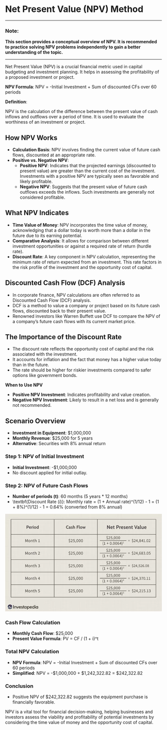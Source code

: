 # Net Present Value (NPV) Method
---

### Note:
**This section provides a conceptual overview of NPV. It is recommended to practice solving NPV problems independently to gain a better understanding of the topic.**

---


Net Present Value (NPV) is a crucial financial metric used in capital budgeting and investment planning. It helps in assessing the profitability of a proposed investment or project. 

**NPV Formula**: NPV = -Initial Investment + Sum of discounted CFs over 60 periods

**Definition**:

NPV is the calculation of the difference between the present value of cash inflows and outflows over a period of time.
It is used to evaluate the worthiness of an investment or project.

## How NPV Works
- **Calculation Basis**: NPV involves finding the current value of future cash flows, discounted at an appropriate rate.
- **Positive vs. Negative NPV**:
     * **Positive NPV**: Indicates that the projected earnings (discounted to present value) are greater than the current cost of the investment. Investments with a positive NPV are typically seen as favorable and likely profitable.
     * **Negative NPV**: Suggests that the present value of future cash outflows exceeds the inflows. Such investments are generally not considered profitable.

## What NPV Indicates
- **Time Value of Money**: NPV incorporates the time value of money, acknowledging that a dollar today is worth more than a dollar in the future due to its earning potential.
- **Comparative Analysis**: It allows for comparison between different investment opportunities or against a required rate of return (hurdle rate).
- **Discount Rate**: A key component in NPV calculation, representing the minimum rate of return expected from an investment. This rate factors in the risk profile of the investment and the opportunity cost of capital.

## Discounted Cash Flow (DCF) Analysis
- In corporate finance, NPV calculations are often referred to as Discounted Cash Flow (DCF) analysis.
- DCF is a method to value a company or project based on its future cash flows, discounted back to their present value.
- Renowned investors like Warren Buffett use DCF to compare the NPV of a company’s future cash flows with its current market price.

## The Importance of the Discount Rate
- The discount rate reflects the opportunity cost of capital and the risk associated with the investment.
- It accounts for inflation and the fact that money has a higher value today than in the future.
- The rate should be higher for riskier investments compared to safer options like government bonds.

**When to Use NPV**

- **Positive NPV Investment**: Indicates profitability and value creation.
- **Negative NPV Investment**: Likely to result in a net loss and is generally not recommended.



## Scenario Overview
- **Investment in Equipment**: $1,000,000
- **Monthly Revenue**: $25,000 for 5 years
- **Alternative**: Securities with 8% annual return

### Step 1: NPV of Initial Investment
- **Initial Investment**: -$1,000,000
- No discount applied for initial outlay.

### Step 2: NPV of Future Cash Flows
- **Number of periods (t)**: 60 months (5 years * 12 months)
- \textbf{Discount Rate ($i$)}: Monthly rate = (1 + Annual rate)^(1/12) - 1 = (1 + 8\%)^(1/12) - 1 = 0.64\% (converted from 8% annual)

![Alt text](image-2.png)

### Cash Flow Calculation
- **Monthly Cash Flow**: $25,000
- **Present Value Formula**: PV = CF / (1 + i)^t

### Total NPV Calculation
- **NPV Formula**: NPV = -Initial Investment + Sum of discounted CFs over 60 periods
- **Simplified**: NPV = -$1,000,000 + $1,242,322.82 = $242,322.82

### Conclusion
- Positive NPV of $242,322.82 suggests the equipment purchase is financially favorable.

NPV is a vital tool for financial decision-making, helping businesses and investors assess the viability and profitability of potential investments by considering the time value of money and the opportunity cost of capital.
